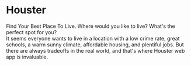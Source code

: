 Houster
=======

Find Your Best Place To Live. 
Where would you like to live? What's the perfect spot for you?  
It seems everyone wants to live in a location with a low crime rate, great schools, a warm sunny climate, affordable housing, and plentiful jobs. 
But there are always tradeoffs in the real world, and that's where Houster web app is invaluable.  

